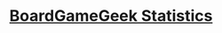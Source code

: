 ---
title: "[BoardGameGeek Statistics](https://rpubs.com/ranggagemilang/boardgamestats)"
excerpt: "<img src='/images/dataanalysisimg/board.png'><br>[BoardGameGeek](https://boardgamegeek.com/) is a testament to how the board game community continues to thrive in the digital age. It’s a place where you can seek game recommendations, clarify rules, and discuss strategies, among other things. Additionally, the site boasts the largest board game collection in existence, with over 100,000 tabletop and board games cataloged. Users can rate games, which impacts their overall rankings.
<br>
<br/>Given the wealth of information available on the site, I’m interested in analyzing and visualizing the website's data to present it in a more engaging and accessible way to understand the history and popularity of Board Games along with its types. You can find the code [here](https://github.com/RanggaGemilang/Board-Game-Statistics)<br/>"
collection: portfolio
---